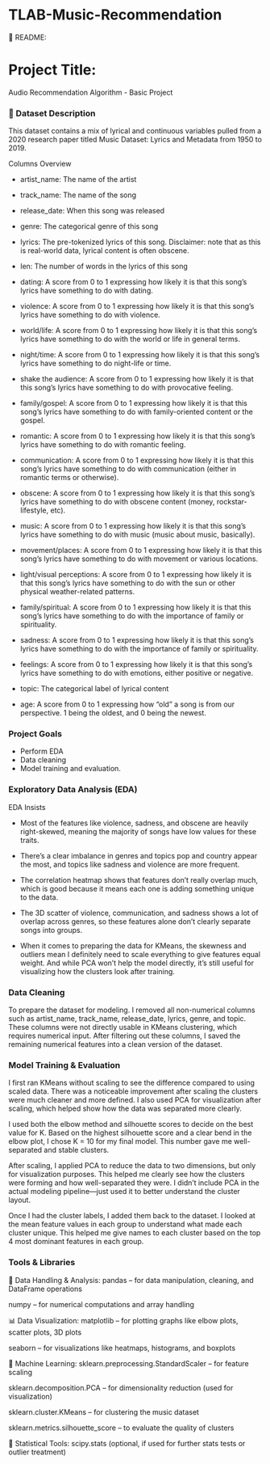# TLAB-Music-Recommendation


📘 README: 

# Project Title:

Audio Recommendation Algorithm - Basic Project

### 📂 Dataset Description

This dataset contains a mix of lyrical and continuous variables pulled from a 2020 research paper titled Music Dataset: Lyrics and Metadata from 1950 to 2019. 

Columns Overview
- artist_name: The name of the artist

- track_name: The name of the song

- release_date: When this song was released

- genre: The categorical genre of this song

- lyrics: The pre-tokenized lyrics of this song. Disclaimer: note that as this is real-world data, lyrical content is often obscene. 

- len:  The number of words in the lyrics of this song

- dating: A score from 0 to 1 expressing how likely it is that this song’s lyrics have something to do with dating.

- violence: A score from 0 to 1 expressing how likely it is that this song’s lyrics have something to do with violence.

- world/life: A score from 0 to 1 expressing how likely it is that this song’s lyrics have something to do with the world or life in general terms.

- night/time: A score from 0 to 1 expressing how likely it is that this song’s lyrics have something to do night-life or time.

- shake the audience: A score from 0 to 1 expressing how likely it is that this song’s lyrics have something to do with provocative feeling.

- family/gospel: A score from 0 to 1 expressing how likely it is that this song’s lyrics have something to do with family-oriented content or the gospel.

- romantic: A score from 0 to 1 expressing how likely it is that this song’s lyrics have something to do with romantic feeling.

- communication: A score from 0 to 1 expressing how likely it is that this song’s lyrics have something to do with communication (either in romantic terms or otherwise).

- obscene: A score from 0 to 1 expressing how likely it is that this song’s lyrics have something to do with obscene content (money, rockstar-lifestyle, etc).

- music: A score from 0 to 1 expressing how likely it is that this song’s lyrics have something to do with music (music about music, basically).

- movement/places: A score from 0 to 1 expressing how likely it is that this song’s lyrics have something to do with movement or various locations.

- light/visual perceptions: A score from 0 to 1 expressing how likely it is that this song’s lyrics have something to do with the sun or other physical weather-related patterns.

- family/spiritual: A score from 0 to 1 expressing how likely it is that this song’s lyrics have something to do with the importance of 
family or spirituality.


- sadness: A score from 0 to 1 expressing how likely it is that this song’s lyrics have something to do with the importance of family or spirituality.

- feelings: A score from 0 to 1 expressing how likely it is that this song’s lyrics have something to do with emotions, either positive or negative.

- topic: The categorical label of lyrical content

- age: A score from 0 to 1 expressing how “old” a song is from our perspective. 1 being the oldest, and 0 being the newest.

### Project Goals

- Perform EDA
- Data cleaning
- Model training and evaluation.

### Exploratory Data Analysis (EDA)

EDA Insists

- Most of the features like violence, sadness, and obscene are heavily right-skewed, meaning the majority of songs have low values for these traits.

- There’s a clear imbalance in genres and topics pop and country appear the most, and topics like sadness and violence are more frequent.

- The correlation heatmap shows that features don’t really overlap much, which is good because it means each one is adding something unique to the data.

- The 3D scatter of violence, communication, and sadness shows a lot of overlap across genres, so these features alone don’t clearly separate songs into groups.

- When it comes to preparing the data for KMeans, the skewness and outliers mean I definitely need to scale everything to give features equal weight. And while PCA won’t help the model directly, it’s still useful for visualizing how the clusters look after training.


### Data Cleaning

To prepare the dataset for modeling. I removed all non-numerical columns such as artist_name, track_name, release_date, lyrics, genre, and topic. These columns were not directly usable in KMeans clustering, which requires numerical input. After filtering out these columns, I saved the remaining numerical features into a clean version of the dataset. 

### Model Training & Evaluation

I first ran KMeans without scaling to see the difference compared to using scaled data. There was a noticeable improvement after scaling the clusters were much cleaner and more defined. I also used PCA for visualization after scaling, which helped show how the data was separated more clearly.


I used both the elbow method and silhouette scores to decide on the best value for K. Based on the highest silhouette score and a clear bend in the elbow plot, I chose K = 10 for my final model. This number gave me well-separated and stable clusters.


After scaling, I applied PCA to reduce the data to two dimensions, but only for visualization purposes. This helped me clearly see how the clusters were forming and how well-separated they were. I didn’t include PCA in the actual modeling pipeline—just used it to better understand the cluster layout.


Once I had the cluster labels, I added them back to the dataset. I looked at the mean feature values in each group to understand what made each cluster unique. This helped me give names to each cluster based on the top 4 most dominant features in each group.


### Tools & Libraries

🧪 Data Handling & Analysis:
pandas – for data manipulation, cleaning, and DataFrame operations

numpy – for numerical computations and array handling

📊 Data Visualization:
matplotlib – for plotting graphs like elbow plots, scatter plots, 3D plots

seaborn – for visualizations like heatmaps, histograms, and boxplots

🧠 Machine Learning:
sklearn.preprocessing.StandardScaler – for feature scaling

sklearn.decomposition.PCA – for dimensionality reduction (used for visualization)

sklearn.cluster.KMeans – for clustering the music dataset

sklearn.metrics.silhouette_score – to evaluate the quality of clusters

🔢 Statistical Tools:
scipy.stats (optional, if used for further stats tests or outlier treatment)